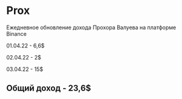 # Prox
Ежедневное обновление дохода Прохора Валуева на платформе Binance 

01.04.22 - 6,6$

02.04.22 - 2$

03.04.22 - 15$

Общий доход - 23,6$
-------------------
